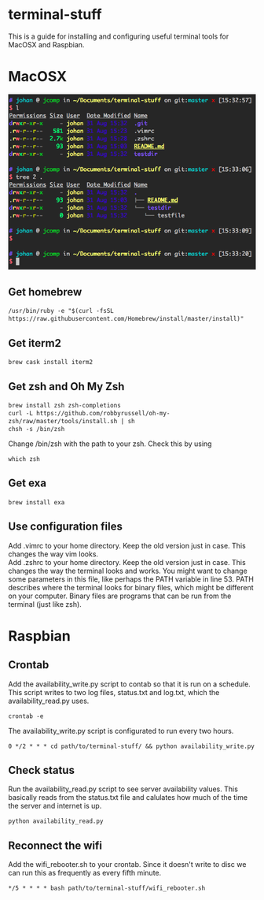 # terminal-stuff
This is a guide for installing and configuring useful terminal tools for MacOSX and Raspbian.

# MacOSX

![Terminal screenshot](https://raw.githubusercontent.com/johannsl/terminal-stuff/master/example_image.png)

## Get homebrew 
```
/usr/bin/ruby -e "$(curl -fsSL https://raw.githubusercontent.com/Homebrew/install/master/install)"
```

## Get iterm2
```
brew cask install iterm2
```

## Get zsh and Oh My Zsh
```
brew install zsh zsh-completions
curl -L https://github.com/robbyrussell/oh-my-zsh/raw/master/tools/install.sh | sh
chsh -s /bin/zsh 
```
Change /bin/zsh with the path to your zsh. Check this by using 
```
which zsh
```

## Get exa
```
brew install exa
```

## Use configuration files
Add .vimrc to your home directory. Keep the old version just in case. This changes the way vim looks.  
Add .zshrc to your home directory. Keep the old version just in case. This changes the way the terminal looks and works. You might want to change some parameters in this file, like perhaps the PATH variable in line 53. PATH describes where the terminal looks for binary files, which might be different on your computer. Binary files are programs that can be run from the terminal (just like zsh).

# Raspbian

## Crontab
Add the availability_write.py script to contab so that it is run on a schedule.
This script writes to two log files, status.txt and log.txt, which the availability_read.py uses.
 ```
crontab -e
```
The availability_write.py script is configurated to run every two hours.
```
0 */2 * * * cd path/to/terminal-stuff/ && python availability_write.py
```


## Check status
Run the availability_read.py script to see server availability values.
This basically reads from the status.txt file and calulates how much of the time the server and internet is up.
```
python availability_read.py
```

## Reconnect the wifi
Add the wifi_rebooter.sh to your crontab. Since it doesn't write to disc we can run this as frequently as every fifth minute.
```
*/5 * * * * bash path/to/terminal-stuff/wifi_rebooter.sh
```
